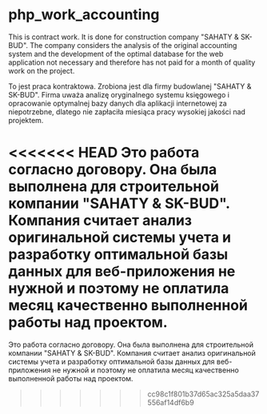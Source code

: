# php_work_accounting
This is contract work. It is done for construction company "SAHATY & SK-BUD". The company considers the analysis of the original accounting system and the development of the optimal database for the web application not necessary and therefore has not paid for a month of quality work on the project.

To jest praca kontraktowa. Zrobiona jest dla firmy budowlanej "SAHATY & SK-BUD". Firma uważa analizę oryginalnego systemu księgowego i opracowanie optymalnej bazy danych dla aplikacji internetowej za niepotrzebne, dlatego nie zapłaciła miesiąca pracy wysokiej jakości nad projektem.

<<<<<<< HEAD
Это работа согласно договору. Она была выполнена для строительной компании "SAHATY & SK-BUD". Компания считает анализ оригинальной системы учета и разработку оптимальной базы данных для веб-приложения не нужной и поэтому не оплатила месяц качественно выполненной работы над проектом.
=======
Это работа согласно договору. Она была выполнена для строительной компании "SAHATY & SK-BUD". Компания считает анализ оригинальной системы учета и разработку оптимальной базы данных для веб-приложения не нужной и поэтому не оплатила месяц качественно выполненной работы над проектом.
>>>>>>> cc98c1f801b37d65ac325a5daa37556af14df6b9
